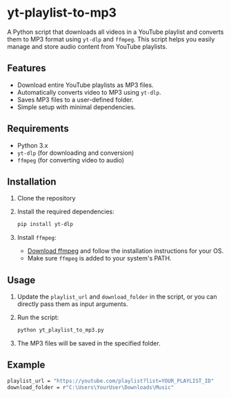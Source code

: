 # yt-playlist-to-mp3

A Python script that downloads all videos in a YouTube playlist and converts them to MP3 format using `yt-dlp` and `ffmpeg`. This script helps you easily manage and store audio content from YouTube playlists.

## **Features**
- Download entire YouTube playlists as MP3 files.
- Automatically converts video to MP3 using `yt-dlp`.
- Saves MP3 files to a user-defined folder.
- Simple setup with minimal dependencies.

## **Requirements**
- Python 3.x
- `yt-dlp` (for downloading and conversion)
- `ffmpeg` (for converting video to audio)

## **Installation**

1. Clone the repository
2. Install the required dependencies:

    ```bash
    pip install yt-dlp
    ```

3. Install `ffmpeg`:
    - [Download ffmpeg](https://ffmpeg.org/download.html) and follow the installation instructions for your OS.
    - Make sure `ffmpeg` is added to your system's PATH.

## **Usage**

1. Update the `playlist_url` and `download_folder` in the script, or you can directly pass them as input arguments.
2. Run the script:

    ```bash
    python yt_playlist_to_mp3.py
    ```

3. The MP3 files will be saved in the specified folder.

## **Example**

```bash
playlist_url = "https://youtube.com/playlist?list=YOUR_PLAYLIST_ID"
download_folder = r"C:\Users\YourUser\Downloads\Music"

